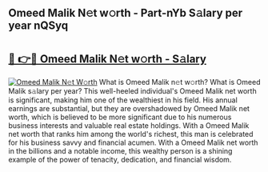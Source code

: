 ## Omeed Malik N𝚎t w𝚘rth - Part-nYb S𝚊lary per year nQSyq

# <h2><a href="http://gc4fxq.nevu.top/?p=Omeed+Malik">🔗 👉🔴 Omeed Malik N𝚎t w𝚘rth - S𝚊lary</a></h2>

[![Omeed Malik N𝚎t W𝚘rth](https://i.imgur.com/Oavwk0R.jpeg)](http://gc4fxq.nevu.top/?p=Omeed+Malik)
What is Omeed Malik n𝚎t w𝚘rth? What is Omeed Malik s𝚊lary per year?
This well-heeled individual's Omeed Malik net worth is significant, making him one of the wealthiest in his field. His annual earnings are substantial, but they are overshadowed by Omeed Malik net worth, which is believed to be more significant due to his numerous business interests and valuable real estate holdings. With a Omeed Malik net worth that ranks him among the world's richest, this man is celebrated for his business savvy and financial acumen. With a Omeed Malik net worth in the billions and a notable income, this wealthy person is a shining example of the power of tenacity, dedication, and financial wisdom.
